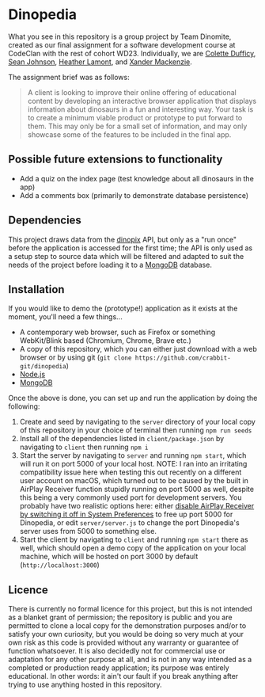 # Dinopedia

What you see in this repository is a group project by Team Dinomite, created as our final assignment for a software development course at CodeClan with the rest of cohort WD23. Individually, we are [Colette Dufficy](https://github.com/ColetteDufficy), [Sean Johnson](https://github.com/sjohns2020), [Heather Lamont](https://github.com/HeatherLamont), and [Xander Mackenzie](https://github.com/crabbit-git).

The assignment brief was as follows:

> A client is looking to improve their online offering of educational content by developing an interactive browser application that displays information about dinosaurs in a fun and interesting way. Your task is to create a minimum viable product or prototype to put forward to them. This may only be for a small set of information, and may only showcase some of the features to be included in the final app.

## Possible future extensions to functionality
- Add a quiz on the index page (test knowledge about all dinosaurs in the app)
- Add a comments box (primarily to demonstrate database persistence)

## Dependencies
This project draws data from the [dinopix](https://github.com/judymou/dinopix) API, but only as a "run once" before the application is accessed for the first time; the API is only used as a setup step to source data which will be filtered and adapted to suit the needs of the project before loading it to a [MongoDB](https://www.mongodb.com/) database.

## Installation
If you would like to demo the (prototype!) application as it exists at the moment, you'll need a few things...
- A contemporary web browser, such as Firefox or something WebKit/Blink based (Chromium, Chrome, Brave etc.)
- A copy of this repository, which you can either just download with a web browser or by using git (`git clone https://github.com/crabbit-git/dinopedia`)
- [Node.js](https://nodejs.org/)
- [MongoDB](https://www.mongodb.com/)

Once the above is done, you can set up and run the application by doing the following:
1. Create and seed by navigating to the `server` directory of your local copy of this repository in your choice of terminal then running `npm run seeds`
2. Install all of the dependencies listed in `client/package.json` by navigating to `client` then running `npm i`
3. Start the server by navigating to `server` and running `npm start`, which will run it on port 5000 of your local host. NOTE: I ran into an irritating compatibility issue here when testing this out recently on a different user account on macOS, which turned out to be caused by the built in AirPlay Receiver function stupidly running on port 5000 as well, despite this being a very commonly used port for development servers. You probably have two realistic options here: either [disable AirPlay Receiver by switching it off in System Preferences](https://nono.ma/port-5000-used-by-control-center-in-macos-controlce) to free up port 5000 for Dinopedia, or edit `server/server.js` to change the port Dinopedia's server uses from 5000 to something else.
4. Start the client by navigating to `client` and running `npm start` there as well, which should open a demo copy of the application on your local machine, which will be hosted on port 3000 by default (`http://localhost:3000`)

## Licence
There is currently no formal licence for this project, but this is not intended as a blanket grant of permission; the repository is public and you are permitted to clone a local copy for the demonstration purposes and/or to satisfy your own curiosity, but you would be doing so very much at your own risk as this code is provided without any warranty or guarantee of function whatsoever. It is also decidedly not for commercial use or adaptation for any other purpose at all, and is not in any way intended as a completed or production ready application; its purpose was entirely educational. In other words: it ain't our fault if you break anything after trying to use anything hosted in this repository.
